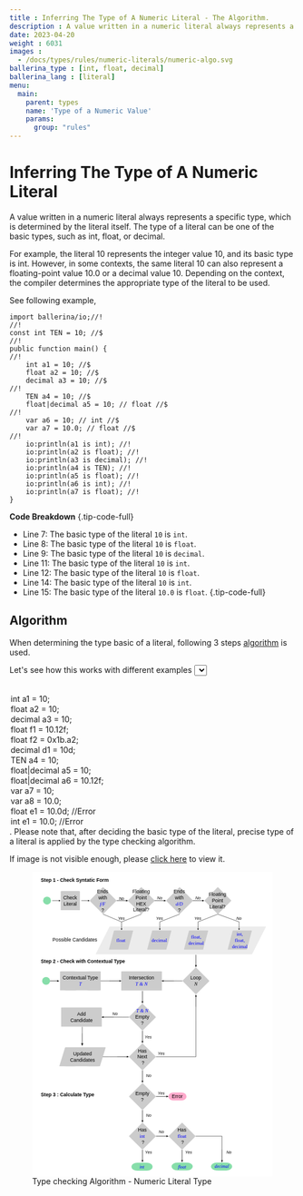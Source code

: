 ```yaml
---
title : Inferring The Type of A Numeric Literal - The Algorithm.
description : A value written in a numeric literal always represents a specific type, which is determined by the literal itself. The type of a literal can be one of the basic types, such as int, float, or decimal. An algorithm is used to determine the type of a numeric literal.
date: 2023-04-20
weight : 6031
images :
  - /docs/types/rules/numeric-literals/numeric-algo.svg
ballerina_type : [int, float, decimal]
ballerina_lang : [literal]
menu:
  main:
    parent: types
    name: 'Type of a Numeric Value'
    params:
      group: "rules"
---
```


# Inferring The Type of A Numeric Literal 

A value written in a numeric literal always represents a specific type, which is determined by the literal itself. The type of a literal can be one of the basic types, such as int, float, or decimal.

For example, the literal 10 represents the integer value 10, and its basic type is int. However, in some contexts, the same literal 10 can also represent a floating-point value 10.0 or a decimal value 10. Depending on the context, the compiler determines the appropriate type of the literal to be used.

See following example,

```ballerina {filename="numeric_literals.bal" lines="7-9 11-12 14-15" result="output"}
import ballerina/io;//!
//!
const int TEN = 10; //$
//!
public function main() {
//!
    int a1 = 10; //$
    float a2 = 10; //$
    decimal a3 = 10; //$
//!
    TEN a4 = 10; //$
    float|decimal a5 = 10; // float //$
//!
    var a6 = 10; // int //$
    var a7 = 10.0; // float //$
//!
    io:println(a1 is int); //!
    io:println(a2 is float); //!
    io:println(a3 is decimal); //!
    io:println(a4 is TEN); //!
    io:println(a5 is float); //!
    io:println(a6 is int); //!
    io:println(a7 is float); //!
}
```

**Code Breakdown**
{.tip-code-full}

* Line 7: The basic type of the literal `10` is `int`.
* Line 8: The basic type of the literal `10` is `float`.
* Line 9: The basic type of the literal `10` is `decimal`.
* Line 11: The basic type of the literal `10` is `int`.
* Line 12: The basic type of the literal `10` is `float`.
* Line 14: The basic type of the literal `10` is `int`.
* Line 15: The basic type of the literal `10.0` is `float`.
{.tip-code-full}

## Algorithm

When determining the type basic of a literal, following 3 steps [algorithm](https://ballerina.io/spec/lang/master/#numeric-literal) is used.


Let's see how this works with different examples <select id="numericAlgoSelect">
  <option value="a-00000-0000-0000000-000-0000-000-0000" select><code></code></option>
  <option value="b-11111-0001-1111111-110-0100-100-1000"><code>int a1 = 10;</code></option>
  <option value="c-11111-0001-1111111-111-0010-010-0100"><code>float a2 = 10;</code></option>
  <option value="d-11111-0001-1111111-111-0001-001-0010"><code>decimal a3 = 10;</code></option>
  <option value="e-11000-1000-1111111-111-0010-010-0100"><code>float f1 = 10.12f;</code></option>
  <option value="f-11100-1000-1111111-111-0010-010-0100"><code>float f2 = 0x1b.a2;</code></option>
  <option value="g-11110-0100-1111111-111-0001-001-0010"><code>decimal d1 = 10d;</code></option>
  <option value="h-11111-0001-1111111-110-0100-100-1000"><code>TEN a4 = 10;</code></option>
  <option value="i-11111-0001-1111111-111-0010-011-0110"><code>float|decimal a5 = 10;</code></option>
  <option value="j-11000-1000-1111111-111-0010-010-0110"><code>float|decimal a6 = 10.12f;</code></option>
  <option value="k-11111-0001-1111111-110-0100-111-0001"><code>var a7 = 10;</code></option>
  <option value="l-11111-0010-1111111-111-0010-011-0001"><code>var a8 = 10.0;</code></option>
  <option value="m-11110-0100-1111001-100-1000-000-0100"><code>float e1 = 10.0d; //Error</code></option>
  <option value="n-11111-0010-1111001-100-1000-000-1000"><code>int e1 = 10.0; //Error</code></option>
</select>.
Please note that, after deciding the basic type of the literal, precise type of a literal is applied by the type checking algorithm.

If image is not visible enough, please [click here](/docs/types/rules/numeric-literals/numeric-algo.svg) to view it.

<figure class="img-fluid img-thumbnail img-responsive mx-auto d-block rounded shadow-3 border p-2 m-2 w-50"><?xml version="1.0" encoding="UTF-8"?>
<svg width="100%" version="1.1" viewBox="0 0 207.4 262.96" xmlns="http://www.w3.org/2000/svg">
 <g transform="translate(-1.7576 -2.1356)">
  <rect x="1.8874" y="2.2654" width="207.14" height="262.7" rx="1.5372" ry="1.3435" fill="#fff" stop-color="#000000" stroke="#fff" stroke-width=".25966" style="paint-order:stroke fill markers"/>
  <path id="algo_22" d="m126.98 252.89a5.0196 3.4018 0 0 0-5.0197 3.4019 5.0196 3.4018 0 0 0 5.0197 3.4019 5.0196 3.4018 0 0 0 0.34162-8e-3c0.12223 0.012 0.24625 0.0196 0.3744 0.0196h6.9672c0.11536 0 0.22786-7e-3 0.33855-0.0165a5.0196 3.4018 0 0 0 0.26002 5e-3 5.0196 3.4018 0 0 0 5.0197-3.4019 5.0196 3.4018 0 0 0-5.0197-3.4019 5.0196 3.4018 0 0 0-0.35685 9e-3c-0.0795-5e-3 -0.15999-8e-3 -0.24172-8e-3h-6.9672c-0.0976 0-0.19241 5e-3 -0.28672 0.0119a5.0196 3.4018 0 0 0-0.4293-0.0124z" fill="#87deaa" stop-color="#000000" style="paint-order:stroke fill markers"/>
  <path id="algo_23" d="m160.99 252.94a5.0196 3.4018 0 0 0-5.0197 3.4019 5.0196 3.4018 0 0 0 5.0197 3.4019 5.0196 3.4018 0 0 0 0.34162-8e-3c0.12223 0.012 0.24625 0.0196 0.3744 0.0196h6.9672c0.11536 0 0.22786-7e-3 0.33855-0.0165a5.0196 3.4018 0 0 0 0.26002 5e-3 5.0196 3.4018 0 0 0 5.0197-3.4019 5.0196 3.4018 0 0 0-5.0197-3.4019 5.0196 3.4018 0 0 0-0.35685 9e-3c-0.0795-5e-3 -0.15999-8e-3 -0.24172-8e-3h-6.9672c-0.0976 0-0.19241 5e-3 -0.28672 0.0119a5.0196 3.4018 0 0 0-0.4293-0.0124z" fill="#87deaa" stop-color="#000000" style="paint-order:stroke fill markers"/>
  <rect transform="matrix(1 0 -.44952 .89327 0 0)" x="93.373" y="55.413" width="135.03" height="26.728" rx=".85231" ry=".039647" fill="#ececec" stop-color="#000000" style="paint-order:stroke fill markers"/>
  <g fill="#ccc">
   <rect id="algo_7" transform="matrix(1 0 -.25882 .96593 0 0)" x="119.51" y="54.734" width="16.536" height="17.12" rx=".85231" ry=".1803" stop-color="#000000" style="paint-order:stroke fill markers"/>
   <rect id="algo_8" transform="matrix(1 0 -.25882 .96593 0 0)" x="151.26" y="54.734" width="16.536" height="17.12" rx=".85231" ry=".1803" stop-color="#000000" style="paint-order:stroke fill markers"/>
   <rect id="algo_9" transform="matrix(1 0 -.25882 .96593 0 0)" x="188.95" y="54.734" width="16.536" height="17.12" rx=".85231" ry=".1803" stop-color="#000000" style="paint-order:stroke fill markers"/>
   <rect id="algo_6" transform="matrix(1 0 -.25882 .96593 0 0)" x="86.548" y="54.734" width="16.536" height="17.12" rx=".85231" ry=".1803" stop-color="#000000" style="paint-order:stroke fill markers"/>
  </g>
  <text x="9.260417" y="10.772321" font-family="Arial" font-size="4.2333px" font-weight="bold" stroke-width=".26458" style="line-height:1.25" xml:space="preserve"><tspan x="9.260417" y="10.772321" stroke-width=".26458">Step 1 - Check Syntatic Form</tspan></text>
  <circle cx="14.552" cy="27.167" r="3.4018" fill="#87deaa" stop-color="#000000" style="paint-order:stroke fill markers"/>
  <g transform="translate(-4.3987 -4.0869)">
   <path d="m23.387 31.254h5.8114" stroke="#000" stroke-width=".26458px"/>
   <path d="m29.202 31.979v-1.4498l1.2556 0.72492-0.6278 0.36246z" stop-color="#000000" style="paint-order:stroke fill markers"/>
  </g>
  <rect id="algo_1" x="26.365" y="18.899" width="16.536" height="16.536" rx=".85231" ry=".19085" fill="#ccc" stop-color="#000000" style="paint-order:stroke fill markers"/>
  <text x="34.485897" y="26.037394" font-family="Arial" font-size="4.2333px" stroke-width=".26458" text-anchor="middle" style="line-height:1.25" xml:space="preserve"><tspan x="34.485897" y="26.037394" text-align="center">Check</tspan><tspan x="34.485897" y="31.329056" text-align="center">Literal</tspan></text>
  <g transform="translate(20.735 -4.0869)">
   <path d="m23.387 31.254h5.8114" stroke="#000" stroke-width=".26458px"/>
   <path d="m29.202 31.979v-1.4498l1.2556 0.72492-0.6278 0.36246z" stop-color="#000000" style="paint-order:stroke fill markers"/>
  </g>
  <rect id="algo_2" transform="rotate(45)" x="55.409" y="-33.525" width="16.536" height="16.536" rx=".85231" ry=".19085" fill="#ccc" stop-color="#000000" style="paint-order:stroke fill markers"/>
  <text x="62.567013" y="20.690186" font-size="4.2333px" stroke-width=".26458" text-anchor="middle" style="line-height:1.25" xml:space="preserve"><tspan x="62.567013" y="20.690186" font-family="Arial" text-align="center">Ends</tspan><tspan x="62.567013" y="25.981848" font-family="Arial" text-align="center">with</tspan><tspan x="62.567013" y="31.27351" fill="#0000ff" font-family="'Source Code Pro'" font-style="italic" text-align="center">f/F</tspan><tspan x="62.567013" y="36.674198" font-family="Arial" text-align="center">?</tspan></text>
  <rect id="algo_3" transform="rotate(45)" x="78.75" y="-56.867" width="16.536" height="16.536" rx=".85231" ry=".19085" fill="#ccc" stop-color="#000000" style="paint-order:stroke fill markers"/>
  <text x="95.768089" y="20.719894" font-family="Arial" font-size="4.2333px" stroke-width=".26458" text-anchor="middle" style="line-height:1.25" xml:space="preserve"><tspan x="95.768089" y="20.719894" text-align="center">Floating</tspan><tspan x="95.768089" y="26.011557" text-align="center">Point</tspan><tspan x="95.768089" y="31.303219" text-align="center">HEX</tspan><tspan x="95.768089" y="36.594879" text-align="center">Literal?</tspan></text>
  <rect id="algo_4" transform="rotate(45)" x="102.09" y="-80.208" width="16.536" height="16.536" rx=".85231" ry=".19085" fill="#ccc" stop-color="#000000" style="paint-order:stroke fill markers"/>
  <text x="128.62868" y="20.690186" font-size="4.2333px" stroke-width=".26458" text-anchor="middle" style="line-height:1.25" xml:space="preserve"><tspan x="128.62868" y="20.690186" font-family="Arial" text-align="center">Ends</tspan><tspan x="128.62868" y="25.981848" font-family="Arial" text-align="center">with</tspan><tspan x="128.62868" y="31.27351" fill="#0000ff" font-family="'Source Code Pro'" font-style="italic" text-align="center">d/D</tspan><tspan x="128.62868" y="36.674198" font-family="Arial" text-align="center">?</tspan></text>
  <rect id="algo_5" transform="rotate(45)" x="125.43" y="-103.55" width="16.536" height="16.536" rx=".85231" ry=".19085" fill="#ccc" stop-color="#000000" style="paint-order:stroke fill markers"/>
  <text x="161.59677" y="23.365725" font-family="Arial" font-size="4.2333px" stroke-width=".26458" text-anchor="middle" style="line-height:1.25" xml:space="preserve"><tspan x="161.59677" y="23.365725" text-align="center">Floating</tspan><tspan x="161.59677" y="28.657387" text-align="center">Point</tspan><tspan x="161.59677" y="33.949051" text-align="center">Literal?</tspan></text>
  <g transform="matrix(1.4009 0 0 1 41.815 -4.0869)">
   <path d="m23.387 31.254h5.8114" stroke="#000" stroke-width=".26458px"/>
   <path d="m29.202 31.979v-1.4498l1.2556 0.72492-0.6278 0.36246z" stop-color="#000000" style="paint-order:stroke fill markers"/>
  </g>
  <g transform="matrix(1.4009 0 0 1 74.543 -4.0869)">
   <path d="m23.387 31.254h5.8114" stroke="#000" stroke-width=".26458px"/>
   <path d="m29.202 31.979v-1.4498l1.2556 0.72492-0.6278 0.36246z" stop-color="#000000" style="paint-order:stroke fill markers"/>
  </g>
  <g transform="matrix(1.4009 0 0 1 107.55 -4.0869)">
   <path d="m23.387 31.254h5.8114" stroke="#000" stroke-width=".26458px"/>
   <path d="m29.202 31.979v-1.4498l1.2556 0.72492-0.6278 0.36246z" stop-color="#000000" style="paint-order:stroke fill markers"/>
  </g>
  <g font-family="Arial" font-size="3.5278px" font-weight="bold" stroke-width=".26458">
   <text x="75.702164" y="43.920826" style="line-height:1.25" xml:space="preserve"><tspan x="75.702164" y="43.920826" font-family="Arial" font-size="3.5278px" font-style="italic" font-weight="normal" stroke-width=".26458">Yes</tspan></text>
   <text x="76.540184" y="26.64732" style="line-height:1.25" xml:space="preserve"><tspan x="76.540184" y="26.64732" font-family="Arial" font-size="3.5278px" font-style="italic" font-weight="normal" stroke-width=".26458">No</tspan></text>
   <text x="109.5186" y="26.080355" style="line-height:1.25" xml:space="preserve"><tspan x="109.5186" y="26.080355" font-family="Arial" font-size="3.5278px" font-style="italic" font-weight="normal" stroke-width=".26458">No</tspan></text>
   <text x="142.49702" y="26.080355" style="line-height:1.25" xml:space="preserve"><tspan x="142.49702" y="26.080355" font-family="Arial" font-size="3.5278px" font-style="italic" font-weight="normal" stroke-width=".26458">No</tspan></text>
   <text x="108.68058" y="43.920826" style="line-height:1.25" xml:space="preserve"><tspan x="108.68058" y="43.920826" font-family="Arial" font-size="3.5278px" font-style="italic" font-weight="normal" stroke-width=".26458">Yes</tspan></text>
   <text x="141.65901" y="43.920826" style="line-height:1.25" xml:space="preserve"><tspan x="141.65901" y="43.920826" font-family="Arial" font-size="3.5278px" font-style="italic" font-weight="normal" stroke-width=".26458">Yes</tspan></text>
   <text x="177.91335" y="43.920826" style="line-height:1.25" xml:space="preserve"><tspan x="177.91335" y="43.920826" font-family="Arial" font-size="3.5278px" font-style="italic" font-weight="normal" stroke-width=".26458">No</tspan></text>
  </g>
  <g fill="#0000ff" font-size="4.2333px" stroke-width=".26458">
   <text x="78.331131" y="62.644714" font-family="Arial" font-weight="bold" style="line-height:1.25" xml:space="preserve"><tspan x="78.331131" y="62.644714" fill="#0000ff" font-family="'Source Code Pro'" font-weight="normal" stroke-width=".26458" text-align="center" text-anchor="middle">float</tspan></text>
   <text x="111.40405" y="62.627781" font-family="Arial" font-weight="bold" style="line-height:1.25" xml:space="preserve"><tspan x="111.40405" y="62.627781" fill="#0000ff" font-family="'Source Code Pro'" font-weight="normal" stroke-width=".26458" text-align="center" text-anchor="middle">decimal</tspan></text>
   <text x="143.15405" y="59.944366" font-family="'Source Code Pro'" text-anchor="middle" style="line-height:1.25" xml:space="preserve"><tspan x="143.15405" y="59.944366" text-align="center">float,</tspan><tspan x="143.15405" y="65.345055" text-align="center">decimal</tspan></text>
   <text x="180.83823" y="51.826401" font-family="'Source Code Pro'" text-anchor="middle" style="line-height:1.25" xml:space="preserve"><tspan x="180.83823" y="51.826401" text-align="center"/><tspan x="180.83823" y="57.227089" text-align="center">int,</tspan><tspan x="180.83823" y="62.627781" text-align="center">float,</tspan><tspan x="180.83823" y="68.028465" text-align="center">decimal</tspan></text>
  </g>
  <g transform="matrix(0 1.5304 -1 0 174.24 38.059)">
   <path d="m23.387 31.254h5.8114" stroke="#000" stroke-width=".26458px"/>
   <path d="m29.202 31.979v-1.4498l1.2556 0.72492-0.6278 0.36246z" stop-color="#000000" style="paint-order:stroke fill markers"/>
  </g>
  <g transform="rotate(90 60.489 82.596)">
   <path d="m23.387 31.254h5.8114" stroke="#000" stroke-width=".26458px"/>
   <path d="m29.202 31.979v-1.4498l1.2556 0.72492-0.6278 0.36246z" stop-color="#000000" style="paint-order:stroke fill markers"/>
  </g>
  <g transform="rotate(90 76.979 99.085)">
   <path d="m23.387 31.254h5.8114" stroke="#000" stroke-width=".26458px"/>
   <path d="m29.202 31.979v-1.4498l1.2556 0.72492-0.6278 0.36246z" stop-color="#000000" style="paint-order:stroke fill markers"/>
  </g>
  <g transform="rotate(90 94.687 116.79)">
   <path d="m23.387 31.254h5.8114" stroke="#000" stroke-width=".26458px"/>
   <path d="m29.202 31.979v-1.4498l1.2556 0.72492-0.6278 0.36246z" stop-color="#000000" style="paint-order:stroke fill markers"/>
  </g>
  <g fill="none" stroke="#000" stroke-width=".26458px">
   <path d="m62.886 38.86c15.967 6.6334 15.967 6.6334 15.967 6.6334"/>
   <path d="m95.896 38.86-17.043 6.6334"/>
   <path d="m128.91 38.86-17.074 6.6334"/>
   <path d="m144.81 45.494c17.106-6.6334 17.106-6.6334 17.106-6.6334l18.31 6.6334"/>
  </g>
  <text x="38.565525" y="62.456554" font-family="Arial" font-size="4.2333px" font-weight="bold" stroke-width=".26458" style="line-height:1.25" xml:space="preserve"><tspan x="38.565525" y="62.456554" font-family="Arial" font-weight="normal" stroke-width=".26458" text-align="center" text-anchor="middle">Possible Candidates</tspan></text>
  <rect id="algo_11" transform="rotate(45)" x="160.98" y="-41.232" width="16.536" height="16.536" rx=".85231" ry=".19085" fill="#ccc" stop-color="#000000" style="paint-order:stroke fill markers"/>
  <text x="142.91347" y="95.209137" font-size="4.2333px" stroke-width=".26458" text-anchor="middle" style="line-height:1.25" xml:space="preserve"><tspan x="142.91347" y="95.209137" font-family="Arial" text-align="center">Loop</tspan><tspan x="142.91347" y="100.5008" font-family="'Source Code Pro'" font-style="italic" text-align="center">N</tspan></text>
  <text x="9.260417" y="80.886902" font-family="Arial" font-size="4.2333px" font-weight="bold" stroke-width=".26458" style="line-height:1.25" xml:space="preserve"><tspan x="9.260417" y="80.886902" stroke-width=".26458">Step 2 - Check with Contextual Type</tspan></text>
  <rect id="algo_10" x="25.787" y="88.097" width="35.057" height="16.536" rx=".85231" ry=".19085" fill="#ccc" stop-color="#000000" style="paint-order:stroke fill markers"/>
  <text x="43.298428" y="95.260818" font-size="4.2333px" stroke-width=".26458" text-anchor="middle" style="line-height:1.25" xml:space="preserve"><tspan x="43.298428" y="95.260818" font-family="Arial" text-align="center">Contextual Type</tspan><tspan x="43.298428" y="100.55248" fill="#0000ff" font-family="'Source Code Pro'" font-style="italic" text-align="center">T</tspan></text>
  <rect id="algo_12" x="78.591" y="88.097" width="35.057" height="16.536" rx=".85231" ry=".19085" fill="#ccc" stop-color="#000000" style="paint-order:stroke fill markers"/>
  <text x="96.068199" y="95.260818" font-size="4.2333px" stroke-width=".26458" text-anchor="middle" style="line-height:1.25" xml:space="preserve"><tspan x="96.068199" y="95.260818" font-family="Arial" text-align="center">Intersection</tspan><tspan x="96.068199" y="100.55248" fill="#0000ff" font-family="'Source Code Pro'" font-style="italic" text-align="center">T &amp; N</tspan></text>
  <g transform="matrix(1.5304 0 0 1 -21.429 65.112)">
   <path d="m23.387 31.254h5.8114" stroke="#000" stroke-width=".26458px"/>
   <path d="m29.202 31.979v-1.4498l1.2556 0.72492-0.6278 0.36246z" stop-color="#000000" style="paint-order:stroke fill markers"/>
  </g>
  <rect id="algo_13" transform="rotate(45)" x="150.42" y="13.424" width="16.536" height="16.536" rx=".85231" ry=".19085" fill="#ccc" stop-color="#000000" style="paint-order:stroke fill markers"/>
  <text x="96.699944" y="123.61919" font-size="4.2333px" stroke-width=".26458" text-anchor="middle" style="line-height:1.25" xml:space="preserve"><tspan x="96.699944" y="123.61919" fill="#0000ff" font-family="'Source Code Pro'" font-style="italic" text-align="center">T &amp; N</tspan><tspan x="96.699944" y="129.01988" font-family="Arial" text-align="center">Empty</tspan><tspan x="96.699944" y="134.31154" font-family="Arial" text-align="center">?</tspan></text>
  <g transform="matrix(0 1.5304 -1 0 128.13 69.245)">
   <path d="m23.387 31.254h5.8114" stroke="#000" stroke-width=".26458px"/>
   <path d="m29.202 31.979v-1.4498l1.2556 0.72492-0.6278 0.36246z" stop-color="#000000" style="paint-order:stroke fill markers"/>
  </g>
  <rect id="algo_14" x="26.743" y="119.28" width="35.057" height="16.536" rx=".85231" ry=".19085" fill="#ccc" stop-color="#000000" style="paint-order:stroke fill markers"/>
  <g font-family="Arial" font-size="4.2333px">
   <text x="44.247814" y="126.39491" fill="#000000" stroke-width=".26458" text-anchor="middle" style="line-height:1.25" xml:space="preserve"><tspan x="44.247814" y="126.39491" text-align="center">Add</tspan><tspan x="44.247814" y="131.68657" text-align="center">Candidate</tspan></text>
   <text font-weight="bold" style="line-height:1.25;shape-inside:url(#rect1853);white-space:pre" xml:space="preserve"/>
   <text font-weight="bold" style="line-height:1.25;shape-inside:url(#rect1861);white-space:pre" xml:space="preserve"/>
  </g>
  <g transform="matrix(-1 0 0 1 206.51 -61.991)">
   <g transform="matrix(1.5304 0 0 1 46.694 127.1)">
    <path d="m23.387 31.254h5.8114" stroke="#000" stroke-width=".26458px"/>
    <path d="m29.202 31.979v-1.4498l1.2556 0.72492-0.6278 0.36246z" stop-color="#000000" style="paint-order:stroke fill markers"/>
   </g>
   <path d="m75.217 158.37 7.2686-0.0155" fill="none" stroke="#000" stroke-width=".26458px"/>
  </g>
  <g transform="matrix(0 1.5304 -1 0 128.13 103.45)">
   <path d="m23.387 31.254h5.8114" stroke="#000" stroke-width=".26458px"/>
   <path d="m29.202 31.979v-1.4498l1.2556 0.72492-0.6278 0.36246z" stop-color="#000000" style="paint-order:stroke fill markers"/>
  </g>
  <rect id="algo_16" transform="rotate(45)" x="174.61" y="37.612" width="16.536" height="16.536" rx=".85231" ry=".19085" fill="#ccc" stop-color="#000000" style="paint-order:stroke fill markers"/>
  <g font-family="Arial" stroke-width=".26458">
   <text x="97.300362" y="157.9821" font-size="4.2333px" text-anchor="middle" style="line-height:1.25" xml:space="preserve"><tspan x="97.300362" y="157.9821" text-align="center">Has </tspan><tspan x="97.300362" y="163.27376" text-align="center">Next </tspan><tspan x="97.300362" y="168.56543" text-align="center">?</tspan></text>
   <g font-size="3.5278px" font-weight="bold">
    <text x="110.13182" y="160.13901" style="line-height:1.25" xml:space="preserve"><tspan x="110.13182" y="160.13901" font-family="Arial" font-size="3.5278px" font-style="italic" font-weight="normal" stroke-width=".26458">Yes</tspan></text>
    <text x="98.853195" y="145.89697" style="line-height:1.25" xml:space="preserve"><tspan x="98.853195" y="145.89697" font-family="Arial" font-size="3.5278px" font-style="italic" font-weight="normal" stroke-width=".26458">Yes</tspan></text>
    <text x="71.016808" y="125.67709" style="line-height:1.25" xml:space="preserve"><tspan x="71.016808" y="125.67709" font-family="Arial" font-size="3.5278px" font-style="italic" font-weight="normal" stroke-width=".26458">No</tspan></text>
   </g>
  </g>
  <circle cx="13.728" cy="96.366" r="3.4018" fill="#87deaa" stop-color="#000000" style="paint-order:stroke fill markers"/>
  <rect id="algo_15" transform="matrix(1 0 -.29356 .95594 0 0)" x="77.32" y="160.56" width="35.057" height="17.299" rx=".85231" ry=".17796" fill="#ccc" stop-color="#000000" style="paint-order:stroke fill markers"/>
  <text x="45.150833" y="160.6021" fill="#000000" font-family="Arial" font-size="4.2333px" stroke-width=".26458" text-anchor="middle" style="line-height:1.25" xml:space="preserve"><tspan x="45.150833" y="160.6021" text-align="center">Updated</tspan><tspan x="45.150833" y="165.89375" text-align="center">Candidates</tspan></text>
  <g transform="translate(-12.851 -30.616)" stroke="#000">
   <g transform="matrix(0 1.5304 -1 0 88.99 136.14)">
    <path d="m23.387 31.254h5.8114" stroke-width=".26458px"/>
    <path d="m29.202 31.979v-1.4498l1.2556 0.72492-0.6278 0.36246z" stop-color="#000000" stroke-width=".15708" style="paint-order:stroke fill markers"/>
   </g>
   <path d="m57.736 166.59v5.3366" stroke-width=".26458px"/>
  </g>
  <g transform="translate(-14.422 -61.991)">
   <g transform="matrix(1.5304 0 0 1 46.694 127.1)">
    <path d="m23.387 31.254h5.8114" stroke="#000" stroke-width=".26458px"/>
    <path d="m29.202 31.979v-1.4498l1.2556 0.72492-0.6278 0.36246z" stop-color="#000000" style="paint-order:stroke fill markers"/>
   </g>
   <path d="m75.217 158.37 7.2686-0.0155" fill="none" stroke="#000" stroke-width=".26458px"/>
  </g>
  <g transform="matrix(-1 0 0 1 154.78 -30.805)">
   <g transform="matrix(1.5304 0 0 1 46.694 127.1)">
    <path d="m23.387 31.254h5.8114" stroke="#000" stroke-width=".26458px"/>
    <path d="m29.202 31.979v-1.4498l1.2556 0.72492-0.6278 0.36246z" stop-color="#000000" style="paint-order:stroke fill markers"/>
   </g>
   <path d="m75.217 158.37 7.2686-0.0155" fill="none" stroke="#000" stroke-width=".26458px"/>
  </g>
  <path d="m79.568 127.57 5.613-0.0155" fill="none" stroke="#000" stroke-width=".26458px"/>
  <g transform="matrix(0 -1.5304 -1 0 174.24 154.67)">
   <path d="m23.387 31.254h5.8114" stroke="#000" stroke-width=".26458px"/>
   <path d="m29.202 31.979v-1.4498l1.2556 0.72492-0.6278 0.36246z" stop-color="#000000" style="paint-order:stroke fill markers"/>
  </g>
  <path d="m108.57 161.76h34.423l-5e-3 -42.879" fill="none" stroke="#000" stroke-width=".26458px"/>
  <g transform="matrix(-.95216 0 0 1 143.72 34.207)">
   <g transform="matrix(-1 0 0 1 154.78 -30.805)">
    <g transform="matrix(1.5304 0 0 1 46.694 127.1)">
     <path d="m23.387 31.254h5.8114" stroke="#000" stroke-width=".26458px"/>
     <path d="m29.202 31.979v-1.4498l1.2556 0.72492-0.6278 0.36246z" stop-color="#000000" style="paint-order:stroke fill markers"/>
    </g>
    <path d="m75.217 158.37 7.2686-0.0155" fill="none" stroke="#000" stroke-width=".26458px"/>
   </g>
   <path d="m79.568 127.57 5.613-0.0155" fill="none" stroke="#000" stroke-width=".26458px"/>
  </g>
  <text x="99.931984" y="179.3497" font-family="Arial" font-size="3.5278px" font-weight="bold" stroke-width=".26458" style="line-height:1.25" xml:space="preserve"><tspan x="99.931984" y="179.3497" font-family="Arial" font-size="3.5278px" font-style="italic" font-weight="normal" stroke-width=".26458">No</tspan></text>
  <g transform="matrix(0 1.5304 -1 0 128.13 137.66)">
   <path d="m23.387 31.254h5.8114" stroke="#000" stroke-width=".26458px"/>
   <path d="m29.202 31.979v-1.4498l1.2556 0.72492-0.6278 0.36246z" stop-color="#000000" style="paint-order:stroke fill markers"/>
  </g>
  <rect id="algo_17" transform="rotate(45)" x="198.8" y="61.801" width="16.536" height="16.536" rx=".85231" ry=".19085" fill="#ccc" stop-color="#000000" style="paint-order:stroke fill markers"/>
  <text x="96.724686" y="194.83511" font-family="Arial" font-size="4.2333px" stroke-width=".26458" text-anchor="middle" style="line-height:1.25" xml:space="preserve"><tspan x="96.724686" y="194.83511" text-align="center">Empty</tspan><tspan x="96.724686" y="200.12677" text-align="center">?</tspan></text>
  <rect id="algo_18" transform="rotate(45)" x="222.99" y="85.989" width="16.536" height="16.536" rx=".85231" ry=".19085" fill="#ccc" stop-color="#000000" style="paint-order:stroke fill markers"/>
  <text x="97.300369" y="226.34196" font-family="Arial" font-size="4.2333px" stroke-width=".26458" text-anchor="middle" style="line-height:1.25" xml:space="preserve"><tspan x="97.300369" y="226.34196" text-align="center">Has </tspan><tspan x="97.300369" y="231.63362" text-align="center"><tspan fill="#0000ff" font-family="'Source Code Pro'">int</tspan> </tspan><tspan x="97.300369" y="237.03432" text-align="center">?</tspan></text>
  <text x="9.260417" y="196.08006" font-family="Arial" font-size="4.2333px" font-weight="bold" stroke-width=".26458" style="line-height:1.25" xml:space="preserve"><tspan x="9.260417" y="196.08006">Step 3 : Calculate Type</tspan><tspan x="9.260417" y="201.37172"/></text>
  <path id="algo_20" d="m123.53 192.56a4.2947 3.4018 0 0 0-4.2948 3.4019 4.2947 3.4018 0 0 0 4.2948 3.4019 4.2947 3.4018 0 0 0 0.29228-8e-3c0.10458 0.012 0.21069 0.0196 0.32033 0.0196h5.961c0.0987 0 0.19495-7e-3 0.28966-0.0165a4.2947 3.4018 0 0 0 0.22247 5e-3 4.2947 3.4018 0 0 0 4.2948-3.4019 4.2947 3.4018 0 0 0-4.2948-3.4019 4.2947 3.4018 0 0 0-0.30532 9e-3c-0.068-5e-3 -0.13688-8e-3 -0.20681-8e-3h-5.961c-0.0835 0-0.16462 5e-3 -0.24531 0.0119a4.2947 3.4018 0 0 0-0.3673-0.0124z" fill="#fac" stop-color="#000000" style="paint-order:stroke fill markers"/>
  <text x="126.8797" y="197.45615" font-family="Arial" font-size="4.2333px" stroke-width=".26458" style="line-height:1.25" xml:space="preserve"><tspan x="126.8797" y="197.45615" font-family="Arial" stroke-width=".26458" text-align="center" text-anchor="middle">Error</tspan></text>
  <g transform="matrix(1.5304 0 0 1 72.775 164.71)">
   <path d="m23.387 31.254h5.8114" stroke="#000" stroke-width=".26458px"/>
   <path d="m29.202 31.979v-1.4498l1.2556 0.72492-0.6278 0.36246z" stop-color="#000000" style="paint-order:stroke fill markers"/>
  </g>
  <text x="110.13182" y="194.27275" font-family="Arial" font-size="3.5278px" font-weight="bold" stroke-width=".26458" style="line-height:1.25" xml:space="preserve"><tspan x="110.13182" y="194.27275" font-family="Arial" font-size="3.5278px" font-style="italic" font-weight="normal" stroke-width=".26458">Yes</tspan></text>
  <text x="99.931984" y="213.55688" font-family="Arial" font-size="3.5278px" font-weight="bold" stroke-width=".26458" style="line-height:1.25" xml:space="preserve"><tspan x="99.931984" y="213.55688" font-family="Arial" font-size="3.5278px" font-style="italic" font-weight="normal" stroke-width=".26458">No</tspan></text>
  <g transform="matrix(0 1.5304 -1 0 128.13 171.87)">
   <path d="m23.387 31.254h5.8114" stroke="#000" stroke-width=".26458px"/>
   <path d="m29.202 31.979v-1.4498l1.2556 0.72492-0.6278 0.36246z" stop-color="#000000" style="paint-order:stroke fill markers"/>
  </g>
  <rect id="algo_19" transform="rotate(45)" x="247.18" y="61.801" width="16.536" height="16.536" rx=".85231" ry=".19085" fill="#ccc" stop-color="#000000" style="paint-order:stroke fill markers"/>
  <text x="131.50755" y="226.34195" font-family="Arial" font-size="4.2333px" stroke-width=".26458" text-anchor="middle" style="line-height:1.25" xml:space="preserve"><tspan x="131.50755" y="226.34195" text-align="center">Has </tspan><tspan x="131.50755" y="231.63361" text-align="center"><tspan fill="#0000ff" font-family="'Source Code Pro'">float</tspan> </tspan><tspan x="131.50755" y="237.0343" text-align="center">?</tspan></text>
  <g transform="matrix(1.5304 0 0 1 72.775 198.92)">
   <path d="m23.387 31.254h5.8114" stroke="#000" stroke-width=".26458px"/>
   <path d="m29.202 31.979v-1.4498l1.2556 0.72492-0.6278 0.36246z" stop-color="#000000" style="paint-order:stroke fill markers"/>
  </g>
  <text x="99.093964" y="245.31792" font-family="Arial" font-size="3.5278px" font-weight="bold" stroke-width=".26458" style="line-height:1.25" xml:space="preserve"><tspan x="99.093964" y="245.31792" font-family="Arial" font-size="3.5278px" font-style="italic" font-weight="normal" stroke-width=".26458">Yes</tspan></text>
  <g transform="matrix(0 1.5304 -1 0 128.13 206.07)">
   <path d="m23.387 31.254h5.8114" stroke="#000" stroke-width=".26458px"/>
   <path d="m29.202 31.979v-1.4498l1.2556 0.72492-0.6278 0.36246z" stop-color="#000000" style="paint-order:stroke fill markers"/>
  </g>
  <text x="110.96984" y="227.8558" font-family="Arial" font-size="3.5278px" font-weight="bold" stroke-width=".26458" style="line-height:1.25" xml:space="preserve"><tspan x="110.96984" y="227.8558" font-family="Arial" font-size="3.5278px" font-style="italic" font-weight="normal" stroke-width=".26458">No</tspan></text>
  <text x="133.74527" y="245.31792" font-family="Arial" font-size="3.5278px" font-weight="bold" stroke-width=".26458" style="line-height:1.25" xml:space="preserve"><tspan x="133.74527" y="245.31792" font-family="Arial" font-size="3.5278px" font-style="italic" font-weight="normal" stroke-width=".26458">Yes</tspan></text>
  <g transform="matrix(0 1.5304 -1 0 162.33 206.07)">
   <path d="m23.387 31.254h5.8114" stroke="#000" stroke-width=".26458px"/>
   <path d="m29.202 31.979v-1.4498l1.2556 0.72492-0.6278 0.36246z" stop-color="#000000" style="paint-order:stroke fill markers"/>
  </g>
  <g transform="matrix(0 1.5304 -1 0 196.76 206.22)">
   <path d="m23.387 31.254h5.8114" stroke="#000" stroke-width=".26458px"/>
   <path d="m29.202 31.979v-1.4498l1.2556 0.72492-0.6278 0.36246z" stop-color="#000000" style="paint-order:stroke fill markers"/>
  </g>
  <text x="169.2346" y="245.31792" font-family="Arial" font-size="3.5278px" font-weight="bold" stroke-width=".26458" style="line-height:1.25" xml:space="preserve"><tspan x="169.2346" y="245.31792" font-family="Arial" font-size="3.5278px" font-style="italic" font-weight="normal" stroke-width=".26458">No</tspan></text>
  <path d="m142.77 230.17h22.733v11.84l-0.21878-0.14654" fill="none" stroke="#000" stroke-width=".26458px"/>
  <g>
   <path id="algo_21" d="m92.372 253.09a5.0196 3.4018 0 0 0-5.0197 3.4019 5.0196 3.4018 0 0 0 5.0197 3.4019 5.0196 3.4018 0 0 0 0.34161-8e-3c0.12223 0.012 0.24625 0.0196 0.3744 0.0196h6.9672c0.11536 0 0.22786-7e-3 0.33855-0.0165a5.0196 3.4018 0 0 0 0.26002 5e-3 5.0196 3.4018 0 0 0 5.0197-3.4019 5.0196 3.4018 0 0 0-5.0197-3.4019 5.0196 3.4018 0 0 0-0.35685 9e-3c-0.0795-5e-3 -0.15999-8e-3 -0.24172-8e-3h-6.9672c-0.09759 0-0.19241 5e-3 -0.28672 0.0119a5.0196 3.4018 0 0 0-0.4293-0.0124z" fill="#87deaa" stop-color="#000000" style="paint-order:stroke fill markers"/>
   <text x="96.410973" y="257.99271" fill="#ffaacc" font-family="Arial" font-size="3.8806px" stroke-width=".26458" style="line-height:1.25" xml:space="preserve"><tspan x="96.410973" y="257.99271" fill="#0000ff" font-family="'Source Code Pro'" font-size="3.8806px" font-style="italic" stroke-width=".26458" text-align="center" text-anchor="middle">int</tspan></text>
   <text x="130.99579" y="257.80371" fill="#ffaacc" font-family="Arial" font-size="3.8806px" stroke-width=".26458" style="line-height:1.25" xml:space="preserve"><tspan x="130.99579" y="257.80371" fill="#0000ff" font-family="'Source Code Pro'" font-size="3.8806px" font-style="italic" stroke-width=".26458" text-align="center" text-anchor="middle">float</tspan></text>
  </g>
  <text font-family="Arial" font-size="4.2333px" font-weight="bold" style="line-height:1.25;shape-inside:url(#rect2380);white-space:pre" xml:space="preserve"/>
  <text id="asdasd" x="165.29713" y="257.70923" fill="#ffaacc" font-family="Arial" font-size="3.8806px" stroke-width=".26458" style="line-height:1.25" xml:space="preserve"><tspan x="165.29713" y="257.70923" fill="#0000ff" font-family="'Source Code Pro'" font-size="3.8806px" font-style="italic" stroke-width=".26458" text-align="center" text-anchor="middle">decimal</tspan></text>
  <g transform="rotate(90 44 66.106)">
   <path d="m23.387 31.254h5.8114" stroke="#000" stroke-width=".26458px"/>
   <path d="m29.202 31.979v-1.4498l1.2556 0.72492-0.6278 0.36246z" stop-color="#000000" style="paint-order:stroke fill markers"/>
  </g>
  <g fill="#fff">
   <path id="algo_25" d="m40.333 170.03a5.0196 3.4018 0 0 0-5.0197 3.4019 5.0196 3.4018 0 0 0 5.0197 3.4019 5.0196 3.4018 0 0 0 0.34162-8e-3c0.12223 0.012 0.24625 0.0196 0.3744 0.0196h6.9671c0.11536 0 0.22786-7e-3 0.33855-0.0165a5.0196 3.4018 0 0 0 0.26002 5e-3 5.0196 3.4018 0 0 0 5.0197-3.4019 5.0196 3.4018 0 0 0-5.0197-3.4019 5.0196 3.4018 0 0 0-0.35685 9e-3c-0.0795-5e-3 -0.15999-8e-3 -0.24172-8e-3h-6.9671c-0.0976 0-0.19241 5e-3 -0.28672 0.0119a5.0196 3.4018 0 0 0-0.4293-0.0124z" stop-color="#000000" style="paint-order:stroke fill markers"/>
   <path id="algo_26" d="m60.164 170.03a5.0196 3.4018 0 0 0-5.0197 3.4019 5.0196 3.4018 0 0 0 5.0197 3.4019 5.0196 3.4018 0 0 0 0.34162-8e-3c0.12223 0.012 0.24625 0.0196 0.3744 0.0196h6.9672c0.11536 0 0.22786-7e-3 0.33855-0.0165a5.0196 3.4018 0 0 0 0.26002 5e-3 5.0196 3.4018 0 0 0 5.0197-3.4019 5.0196 3.4018 0 0 0-5.0197-3.4019 5.0196 3.4018 0 0 0-0.35685 9e-3c-0.0795-5e-3 -0.15999-8e-3 -0.24172-8e-3h-6.9672c-0.0976 0-0.19241 5e-3 -0.28672 0.0119a5.0196 3.4018 0 0 0-0.4293-0.0124z" stop-color="#000000" style="paint-order:stroke fill markers"/>
   <path id="algo_24" d="m20.654 170.03a5.0196 3.4018 0 0 0-5.0197 3.4019 5.0196 3.4018 0 0 0 5.0197 3.4019 5.0196 3.4018 0 0 0 0.34161-8e-3c0.12223 0.012 0.24625 0.0196 0.3744 0.0196h6.9672c0.11536 0 0.22786-7e-3 0.33855-0.0165a5.0196 3.4018 0 0 0 0.26002 5e-3 5.0196 3.4018 0 0 0 5.0197-3.4019 5.0196 3.4018 0 0 0-5.0197-3.4019 5.0196 3.4018 0 0 0-0.35685 9e-3c-0.0795-5e-3 -0.15999-8e-3 -0.24172-8e-3h-6.9672c-0.09759 0-0.19241 5e-3 -0.28672 0.0119a5.0196 3.4018 0 0 0-0.4293-0.0124z" stop-color="#000000" style="paint-order:stroke fill markers"/>
  </g>
  <g fill="#ffffff" font-family="Arial" font-size="3.8806px" stroke-width=".26458">
   <text x="24.692797" y="174.79074" style="line-height:1.25" xml:space="preserve"><tspan x="24.692797" y="174.79074" fill="#ffffff" font-family="'Source Code Pro'" font-size="3.8806px" font-style="italic" stroke-width=".26458" text-align="center" text-anchor="middle">int</tspan></text>
   <text x="44.348576" y="174.81596" style="line-height:1.25" xml:space="preserve"><tspan x="44.348576" y="174.81596" fill="#ffffff" font-family="'Source Code Pro'" font-size="3.8806px" font-style="italic" stroke-width=".26458" text-align="center" text-anchor="middle">float</tspan></text>
   <text x="64.475807" y="174.79268" style="line-height:1.25" xml:space="preserve"><tspan x="64.475807" y="174.79268" fill="#ffffff" font-family="'Source Code Pro'" font-size="3.8806px" font-style="italic" stroke-width=".26458" text-align="center" text-anchor="middle">decimal</tspan></text>
  </g>
  <g fill="#fff">
   <path id="algo_28" d="m40.584 104.62a5.0196 3.4018 0 0 0-5.0197 3.4019 5.0196 3.4018 0 0 0 5.0197 3.4019 5.0196 3.4018 0 0 0 0.34162-8e-3c0.12223 0.012 0.24625 0.0196 0.3744 0.0196h6.9671c0.11536 0 0.22786-7e-3 0.33855-0.0165a5.0196 3.4018 0 0 0 0.26002 5e-3 5.0196 3.4018 0 0 0 5.0197-3.4019 5.0196 3.4018 0 0 0-5.0197-3.4019 5.0196 3.4018 0 0 0-0.35685 9e-3c-0.0795-5e-3 -0.15999-8e-3 -0.24172-8e-3h-6.9671c-0.0976 0-0.19241 5e-3 -0.28672 0.0119a5.0196 3.4018 0 0 0-0.4293-0.0124z" stop-color="#000000" style="paint-order:stroke fill markers"/>
   <path id="algo_29" d="m60.415 104.62a5.0196 3.4018 0 0 0-5.0197 3.4019 5.0196 3.4018 0 0 0 5.0197 3.4019 5.0196 3.4018 0 0 0 0.34162-8e-3c0.12223 0.012 0.24625 0.0196 0.3744 0.0196h6.9672c0.11536 0 0.22786-7e-3 0.33855-0.0165a5.0196 3.4018 0 0 0 0.26002 5e-3 5.0196 3.4018 0 0 0 5.0197-3.4019 5.0196 3.4018 0 0 0-5.0197-3.4019 5.0196 3.4018 0 0 0-0.35685 9e-3c-0.0795-5e-3 -0.15999-8e-3 -0.24172-8e-3h-6.9672c-0.0976 0-0.19241 5e-3 -0.28672 0.0119a5.0196 3.4018 0 0 0-0.4293-0.0124z" stop-color="#000000" style="paint-order:stroke fill markers"/>
   <path id="algo_27" d="m20.905 104.62a5.0196 3.4018 0 0 0-5.0197 3.4019 5.0196 3.4018 0 0 0 5.0197 3.4019 5.0196 3.4018 0 0 0 0.34161-8e-3c0.12223 0.012 0.24625 0.0196 0.3744 0.0196h6.9672c0.11536 0 0.22786-7e-3 0.33855-0.0165a5.0196 3.4018 0 0 0 0.26002 5e-3 5.0196 3.4018 0 0 0 5.0197-3.4019 5.0196 3.4018 0 0 0-5.0197-3.4019 5.0196 3.4018 0 0 0-0.35685 9e-3c-0.0795-5e-3 -0.15999-8e-3 -0.24172-8e-3h-6.9672c-0.09759 0-0.19241 5e-3 -0.28672 0.0119a5.0196 3.4018 0 0 0-0.4293-0.0124z" stop-color="#000000" style="paint-order:stroke fill markers"/>
  </g>
  <g fill="#ffffff" font-family="Arial" font-size="3.8806px" stroke-width=".26458">
   <text x="24.943941" y="109.38479" style="line-height:1.25" xml:space="preserve"><tspan x="24.943941" y="109.38479" fill="#ffffff" font-family="'Source Code Pro'" font-size="3.8806px" font-style="italic" stroke-width=".26458" text-align="center" text-anchor="middle">int</tspan></text>
   <text x="44.59972" y="109.41001" style="line-height:1.25" xml:space="preserve"><tspan x="44.59972" y="109.41001" fill="#ffffff" font-family="'Source Code Pro'" font-size="3.8806px" font-style="italic" stroke-width=".26458" text-align="center" text-anchor="middle">float</tspan></text>
   <text x="64.726952" y="109.38673" style="line-height:1.25" xml:space="preserve"><tspan x="64.726952" y="109.38673" fill="#ffffff" font-family="'Source Code Pro'" font-size="3.8806px" font-style="italic" stroke-width=".26458" text-align="center" text-anchor="middle">decimal</tspan></text>
  </g>
  <path id="algo_30" d="m40.584 81.338a5.0196 3.4018 0 0 0-5.0197 3.4018 5.0196 3.4018 0 0 0 5.0197 3.4018 5.0196 3.4018 0 0 0 0.34162-8e-3c0.12223 0.012 0.24625 0.0196 0.3744 0.0196h6.9671c0.11536 0 0.22786-7e-3 0.33855-0.0165a5.0196 3.4018 0 0 0 0.26002 5e-3 5.0196 3.4018 0 0 0 5.0197-3.4018 5.0196 3.4018 0 0 0-5.0197-3.4018 5.0196 3.4018 0 0 0-0.35685 9e-3c-0.0795-5e-3 -0.15999-8e-3 -0.24172-8e-3h-6.9671c-0.0976 0-0.19241 5e-3 -0.28672 0.0119a5.0196 3.4018 0 0 0-0.4293-0.0124z" fill="#fff" stop-color="#000000" style="paint-order:stroke fill markers"/>
  <text x="44.59972" y="86.126656" fill="#ffffff" font-family="Arial" font-size="3.8806px" stroke-width=".26458" style="line-height:1.25" xml:space="preserve"><tspan x="44.59972" y="86.126656" fill="#ffffff" font-family="'Source Code Pro'" font-size="3.8806px" font-style="italic" stroke-width=".26458" text-align="center" text-anchor="middle">any</tspan></text>
 </g>
</svg>

<figcaption>Type checking Algorithm - Numeric Literal Type</figcaption>
</figure>

<script>
const dropdown = document.getElementById("numericAlgoSelect");

dropdown.addEventListener("change", function() {
  localStorage.setItem("numericLiteralExample", this.value);
  const value = this.value.replace(/[a-z]|-/g, '');;

  for (let i = 0; i < value.length; i++) {
    const element = document.getElementById(`algo_${i + 1}`);
    element.style.fill = value[i] === '1' ? '#89CFF0' : '';
  }
});

const storedValue = localStorage.getItem("numericLiteralExample");
if (storedValue) {
  dropdown.value = storedValue;
  const event = new Event("change");
  dropdown.dispatchEvent(event);
}
</script>
